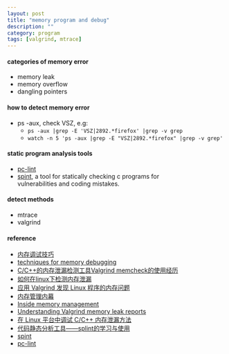 ```yaml
---
layout: post
title: "memory program and debug"
description: ""
category: program
tags: [valgrind, mtrace]
---
```


#### categories of memory error
* memory leak
* memory overflow
* dangling pointers

#### how to detect memory error
* ps -aux, check VSZ, e.g:
  - `ps -aux |grep -E 'VSZ|2892.*firefox' |grep -v grep`
  - `watch -n 5 'ps -aux |grep -E "VSZ|2892.*firefox" |grep -v grep'`

#### static program analysis tools
* [pc-lint](http://www.gimpel.com/html/lintinfo.htm)
* [spint](http://www.splint.org/), a tool for statically checking c programs for  
  vulnerabilities and coding mistakes.

#### detect methods
* mtrace
* valgrind

#### reference
* [内存调试技巧](https://www.ibm.com/developerworks/cn/aix/library/au-memorytechniques.html)
* [techniques for memory debugging](http://www.ibm.com/developerworks/aix/library/au-memorytechniques.html?S_TACT=105AGX52&S_CMP=cn-a-au)
* [C/C++的内存泄漏检测工具Valgrind memcheck的使用经历](http://www.cnblogs.com/lanxuezaipiao/p/3604533.html)
* [如何在linux下检测内存泄漏](https://www.ibm.com/developerworks/cn/linux/l-mleak/)
* [应用 Valgrind 发现 Linux 程序的内存问题 ](https://www.ibm.com/developerworks/cn/linux/l-cn-valgrind/)
* [内存管理内幕](http://www.ibm.com/developerworks/cn/linux/l-memory/)
* [Inside memory management](http://www.ibm.com/developerworks/cn/linux/l-memory/)
* [Understanding Valgrind memory leak reports](http://es.gnu.org/~aleksander/valgrind/valgrind-memcheck.pdf)
* [在 Linux 平台中调试 C/C++ 内存泄漏方法](https://www.ibm.com/developerworks/cn/linux/l-cn-memleak/)
* [代码静态分析工具——splint的学习与使用](http://www.cnblogs.com/bangerlee/archive/2011/09/07/2166593.html)
* [spint](http://www.splint.org/)
* [pc-lint](http://www.gimpel.com/html/lintinfo.htm)
